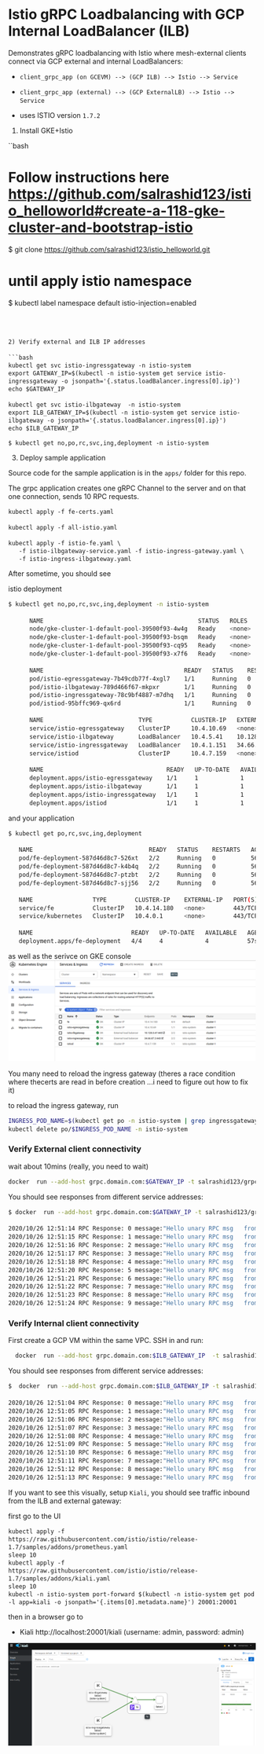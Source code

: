 
# Istio gRPC Loadbalancing with GCP Internal LoadBalancer (ILB)


Demonstrates gRPC loadbalancing with Istio where mesh-external clients connect via GCP external and internal LoadBalancers:


- `client_grpc_app (on GCEVM) --> (GCP ILB) --> Istio --> Service`

- `client_grpc_app (external) --> (GCP ExternalLB) --> Istio --> Service`


- uses ISTIO version `1.7.2`

1) Install GKE+Istio

``bash
# Follow instructions here https://github.com/salrashid123/istio_helloworld#create-a-118-gke-cluster-and-bootstrap-istio

$ git clone https://github.com/salrashid123/istio_helloworld.git

# until apply istio namespace
$ kubectl label namespace default istio-injection=enabled
```



2) Verify external and ILB IP addresses

```bash
kubectl get svc istio-ingressgateway -n istio-system
export GATEWAY_IP=$(kubectl -n istio-system get service istio-ingressgateway -o jsonpath='{.status.loadBalancer.ingress[0].ip}')
echo $GATEWAY_IP

kubectl get svc istio-ilbgateway  -n istio-system
export ILB_GATEWAY_IP=$(kubectl -n istio-system get service istio-ilbgateway -o jsonpath='{.status.loadBalancer.ingress[0].ip}')
echo $ILB_GATEWAY_IP

```

```
$ kubectl get no,po,rc,svc,ing,deployment -n istio-system
```

3) Deploy sample application

Source code for the sample application is in the `apps/` folder for this repo.

The grpc application creates one gRPC Channel to the server and on that one connection, sends 10 RPC requests.

```
kubectl apply -f fe-certs.yaml

kubectl apply -f all-istio.yaml 

kubectl apply -f istio-fe.yaml \
   -f istio-ilbgateway-service.yaml -f istio-ingress-gateway.yaml \
   -f istio-ingress-ilbgateway.yaml
```

After sometime, you should see

istio deployment

```bash
$ kubectl get no,po,rc,svc,ing,deployment -n istio-system

      NAME                                            STATUS   ROLES    AGE   VERSION
      node/gke-cluster-1-default-pool-39500f93-4w4g   Ready    <none>   32m   v1.18.9-gke.2501
      node/gke-cluster-1-default-pool-39500f93-bsqm   Ready    <none>   32m   v1.18.9-gke.2501
      node/gke-cluster-1-default-pool-39500f93-cq95   Ready    <none>   32m   v1.18.9-gke.2501
      node/gke-cluster-1-default-pool-39500f93-x7f6   Ready    <none>   32m   v1.18.9-gke.2501

      NAME                                        READY   STATUS    RESTARTS   AGE
      pod/istio-egressgateway-7b49cdb77f-4xgl7    1/1     Running   0          10m
      pod/istio-ilbgateway-789d466f67-mkpxr       1/1     Running   0          10m
      pod/istio-ingressgateway-78c9bf4887-m7dhq   1/1     Running   0          10m
      pod/istiod-95bffc969-qx6rd                  1/1     Running   0          11m

      NAME                           TYPE           CLUSTER-IP   EXTERNAL-IP   PORT(S)                                         AGE
      service/istio-egressgateway    ClusterIP      10.4.10.69   <none>        80/TCP,443/TCP,15443/TCP                        10m
      service/istio-ilbgateway       LoadBalancer   10.4.5.41    10.128.0.47   443:31057/TCP                                   10m
      service/istio-ingressgateway   LoadBalancer   10.4.1.151   34.66.87.2    443:31310/TCP                                   10m
      service/istiod                 ClusterIP      10.4.7.159   <none>        15010/TCP,15012/TCP,443/TCP,15014/TCP,853/TCP   11m

      NAME                                   READY   UP-TO-DATE   AVAILABLE   AGE
      deployment.apps/istio-egressgateway    1/1     1            1           10m
      deployment.apps/istio-ilbgateway       1/1     1            1           10m
      deployment.apps/istio-ingressgateway   1/1     1            1           10m
      deployment.apps/istiod                 1/1     1            1           11m

```

and your application

```bash
$ kubectl get po,rc,svc,ing,deployment 

   NAME                                 READY   STATUS    RESTARTS   AGE
   pod/fe-deployment-587d46d8c7-526xt   2/2     Running   0          56s
   pod/fe-deployment-587d46d8c7-k4b4q   2/2     Running   0          56s
   pod/fe-deployment-587d46d8c7-ptzbt   2/2     Running   0          56s
   pod/fe-deployment-587d46d8c7-sjj56   2/2     Running   0          56s

   NAME                 TYPE        CLUSTER-IP    EXTERNAL-IP   PORT(S)   AGE
   service/fe           ClusterIP   10.4.14.180   <none>        443/TCP   57s
   service/kubernetes   ClusterIP   10.4.0.1      <none>        443/TCP   29m

   NAME                            READY   UP-TO-DATE   AVAILABLE   AGE
   deployment.apps/fe-deployment   4/4     4            4           57s

```

as well as the serivce on GKE console
![images/gke_ilb.png](images/gke_ilb.png)


You many need to reload the ingress gateway (theres a race condition where thecerts are read in before creation ...i need to figure out how to fix it)

to reload the ingress gateway, run
```bash
INGRESS_POD_NAME=$(kubectl get po -n istio-system | grep ingressgateway\- | awk '{print$1}'); echo ${INGRESS_POD_NAME};
kubectl delete po/$INGRESS_POD_NAME -n istio-system
```
### Verify External client connectivity

wait about 10mins (really, you need to wait)
```bash
docker  run --add-host grpc.domain.com:$GATEWAY_IP -t salrashid123/grpc_backend /grpc_client --host grpc.domain.com:443
```

You should see responses from different service addresses:

```bash
$ docker  run --add-host grpc.domain.com:$GATEWAY_IP -t salrashid123/grpc_backend /grpc_client --host grpc.domain.com:443

2020/10/26 12:51:14 RPC Response: 0 message:"Hello unary RPC msg   from hostname fe-deployment-587d46d8c7-526xt" 
2020/10/26 12:51:15 RPC Response: 1 message:"Hello unary RPC msg   from hostname fe-deployment-587d46d8c7-sjj56" 
2020/10/26 12:51:16 RPC Response: 2 message:"Hello unary RPC msg   from hostname fe-deployment-587d46d8c7-k4b4q" 
2020/10/26 12:51:17 RPC Response: 3 message:"Hello unary RPC msg   from hostname fe-deployment-587d46d8c7-ptzbt" 
2020/10/26 12:51:18 RPC Response: 4 message:"Hello unary RPC msg   from hostname fe-deployment-587d46d8c7-526xt" 
2020/10/26 12:51:20 RPC Response: 5 message:"Hello unary RPC msg   from hostname fe-deployment-587d46d8c7-sjj56" 
2020/10/26 12:51:21 RPC Response: 6 message:"Hello unary RPC msg   from hostname fe-deployment-587d46d8c7-k4b4q" 
2020/10/26 12:51:22 RPC Response: 7 message:"Hello unary RPC msg   from hostname fe-deployment-587d46d8c7-ptzbt" 
2020/10/26 12:51:23 RPC Response: 8 message:"Hello unary RPC msg   from hostname fe-deployment-587d46d8c7-526xt" 
2020/10/26 12:51:24 RPC Response: 9 message:"Hello unary RPC msg   from hostname fe-deployment-587d46d8c7-sjj56"
```

### Verify Internal client connectivity

First create a GCP VM within the same VPC.  SSH in and run:
  
```bash
  docker  run --add-host grpc.domain.com:$ILB_GATEWAY_IP  -t salrashid123/grpc_backend /grpc_client --host grpc.domain.com:443 
```

You should see responses from different service addresses:

```bash
$  docker  run --add-host grpc.domain.com:$ILB_GATEWAY_IP -t salrashid123/grpc_backend /grpc_client --host grpc.domain.com:443

2020/10/26 12:51:04 RPC Response: 0 message:"Hello unary RPC msg   from hostname fe-deployment-587d46d8c7-sjj56" 
2020/10/26 12:51:05 RPC Response: 1 message:"Hello unary RPC msg   from hostname fe-deployment-587d46d8c7-k4b4q" 
2020/10/26 12:51:06 RPC Response: 2 message:"Hello unary RPC msg   from hostname fe-deployment-587d46d8c7-ptzbt" 
2020/10/26 12:51:07 RPC Response: 3 message:"Hello unary RPC msg   from hostname fe-deployment-587d46d8c7-526xt" 
2020/10/26 12:51:08 RPC Response: 4 message:"Hello unary RPC msg   from hostname fe-deployment-587d46d8c7-sjj56" 
2020/10/26 12:51:09 RPC Response: 5 message:"Hello unary RPC msg   from hostname fe-deployment-587d46d8c7-k4b4q" 
2020/10/26 12:51:10 RPC Response: 6 message:"Hello unary RPC msg   from hostname fe-deployment-587d46d8c7-ptzbt" 
2020/10/26 12:51:11 RPC Response: 7 message:"Hello unary RPC msg   from hostname fe-deployment-587d46d8c7-526xt" 
2020/10/26 12:51:12 RPC Response: 8 message:"Hello unary RPC msg   from hostname fe-deployment-587d46d8c7-sjj56" 
2020/10/26 12:51:13 RPC Response: 9 message:"Hello unary RPC msg   from hostname fe-deployment-587d46d8c7-k4b4q"
```

If you want to see this visually, setup `Kiali`, you should see traffic inbound from the ILB and external gateway:

first go to the UI
```
kubectl apply -f https://raw.githubusercontent.com/istio/istio/release-1.7/samples/addons/prometheus.yaml
sleep 10
kubectl apply -f https://raw.githubusercontent.com/istio/istio/release-1.7/samples/addons/kiali.yaml
sleep 10
kubectl -n istio-system port-forward $(kubectl -n istio-system get pod -l app=kiali -o jsonpath='{.items[0].metadata.name}') 20001:20001
```
then in a browser go to

* Kiali http://localhost:20001/kiali (username: admin, password: admin)

![images/kiali_grpc.png](images/kiali_grpc.png)

